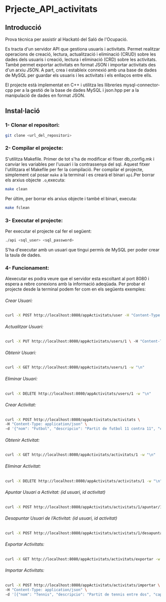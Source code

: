 # Prjecte_API_activitats

## Introducció
Prova tècnica per assistir al Hackató del Saló de l'Ocupació.

Es tracta d'un servidor API que gestiona usuaris i activitats. Permet realitzar operacions de creació, lectura, actualització i eliminació (CRUD) sobre les dades dels usuaris i creació, lectura i eliminació (CRD) sobre les activitats. També permet exportar activitats en format JSON i importar activitats des d'un arxiu JSON.
A part, crea i estableix connexió amb una base de dades de MySQL per guardar els usuaris i les activitats i els enllaços entre ells.

El projecte està implementat en C++ i utilitza les llibreries mysql-connector-cpp per a la gestió de la base de dades MySQL i json.hpp per a la manipulació de dades en format JSON.


## Instal·lació

### 1- Clonar el repositori:
```bash
git clone <url_del_repositori>
```

### 2- Compilar el projecte:
S'utilitza Makefile. Primer de tot s'ha de modificar el fitxer db_config.mk i canviar les variables per l'usuari i la contrassenya del sql. Aquest fitxer l'utilitzara el Makefile per fer la compilació.
Per compilar el projecte, simplement cal posar `make` a la terminal i es crearà el binari `api`.Per borrar els arxius objecte `.o`,executa:
```bash
make clean
```

Per últim, per borrar els arxius objecte i també el binari, executa:
```bash
make fclean
```

### 3- Executar el projecte:
Per executar el projecte cal fer el següent:
```bash
./api <sql_user> <sql_password>
```

S'ha d'executar amb un usuari que tingui permís de MySQL per poder crear la taula de dades.

### 4- Funcionament:
Alexecutar es podra veure que el servidor esta escoltant al port 8080 i espera a rebre conexions amb la informació adeqüada. Per probar el projecte desde la terminal podem fer com en els següents exemples:

###### Crear Usuari:
```bash
curl -X POST http://localhost:8080/appActivitats/user -H "Content-Type: application/json" -d '{"nom": "Juan", "cognoms": "Pérez", "dni": "46099155W" , "edat": 30, "email": "juan.perez@example.com"}' -w "\n"
```

###### Actualitzar Usuari:
```bash
curl -X PUT http://localhost:8080/appActivitats/users/1 \ -H "Content-Type: application/json" \ -d '{"nom": "Juan", "cognoms": "Pérez", "dni": "12345678A", "edat": 31, "email": "juan.perez@example.com"}' -w "\n"
```

###### Obtenir Usuari:
```bash
curl -X GET http://localhost:8080/appActivitats/users/1 -w "\n"
```

###### Eliminar Usuari:
```bash
curl -X DELETE http://localhost:8080/appActivitats/users/1 -w "\n"
```

###### Crear Activitat:
```bash
curl -X POST http://localhost:8080/appActivitats/activitats \
-H "Content-Type: application/json" \
-d '{"nom": "Futbol", "descripcio": "Partit de futbol 11 contra 11", "capacitat_maxima": 22}' -w "\n"
```

###### Obtenir Activitat:
```bash
curl -X GET http://localhost:8080/appActivitats/activitats/1 -w "\n"
```

###### Eliminar Activitat:
```bash
curl -X DELETE http://localhost:8080/appActivitats/activitats/1 -w "\n"
```

###### Apuntar Usuari a Activitat: (id usuari, id activitat)
```bash
curl -X POST http://localhost:8080/appActivitats/activitats/1/apuntar/1 -w "\n"
```

###### Desapuntar Usuari de l’Activitat: (id usuari, id activitat)
```bash
curl -X POST http://localhost:8080/appActivitats/activitats/1/desapuntar/1 -w "\n"
```

###### Exportar Activitats:
```bash
curl -X GET http://localhost:8080/appActivitats/activitats/exportar -w "\n"
```

###### Importar Activitats:
```bash
curl -X POST http://localhost:8080/appActivitats/activitats/importar \
-H "Content-Type: application/json" \
-d '[{"nom": "Tennis", "descripcio": "Partit de tennis entre dos", "capacitat_maxima": 2}]' -w "\n"
```

